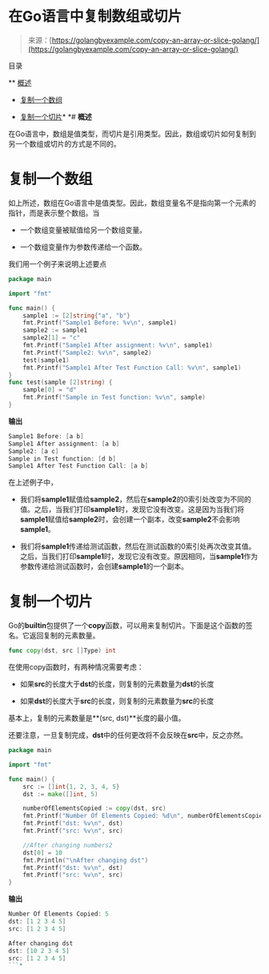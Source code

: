 <!--yml

类别：未分类

日期：2024-10-13 06:18:50

-->

# 在Go语言中复制数组或切片

> 来源：[https://golangbyexample.com/copy-an-array-or-slice-golang/](https://golangbyexample.com/copy-an-array-or-slice-golang/)

目录

**   [概述](#Overview "概述")

+   [复制一个数组](#Copy_an_array "复制一个数组")

+   [复制一个切片](#Copy_a_slice "复制一个切片")*  *# **概述**

在Go语言中，数组是值类型，而切片是引用类型。因此，数组或切片如何复制到另一个数组或切片的方式是不同的。

# **复制一个数组**

如上所述，数组在Go语言中是值类型。因此，数组变量名不是指向第一个元素的指针，而是表示整个数组。当

+   一个数组变量被赋值给另一个数组变量。

+   一个数组变量作为参数传递给一个函数。

我们用一个例子来说明上述要点

```go
package main

import "fmt"

func main() {
	sample1 := [2]string{"a", "b"}
	fmt.Printf("Sample1 Before: %v\n", sample1)
	sample2 := sample1
	sample2[1] = "c"
	fmt.Printf("Sample1 After assignment: %v\n", sample1)
	fmt.Printf("Sample2: %v\n", sample2)
	test(sample1)
	fmt.Printf("Sample1 After Test Function Call: %v\n", sample1)
}
func test(sample [2]string) {
	sample[0] = "d"
	fmt.Printf("Sample in Test function: %v\n", sample)
}
```

**输出**

```go
Sample1 Before: [a b]
Sample1 After assignment: [a b]
Sample2: [a c]
Sample in Test function: [d b]
Sample1 After Test Function Call: [a b]
```

在上述例子中，

+   我们将**sample1**赋值给**sample2**，然后在**sample2**的0索引处改变为不同的值。之后，当我们打印**sample1**时，发现它没有改变。这是因为当我们将**sample1**赋值给**sample2**时，会创建一个副本，改变**sample2**不会影响**sample1**。

+   我们将**sample1**传递给测试函数，然后在测试函数的0索引处再次改变其值。之后，当我们打印**sample1**时，发现它没有改变。原因相同，当**sample1**作为参数传递给测试函数时，会创建**sample1**的一个副本。

# **复制一个切片**

Go的**builtin**包提供了一个**copy**函数，可以用来复制切片。下面是这个函数的签名。它返回复制的元素数量。

```go
func copy(dst, src []Type) int
```

在使用copy函数时，有两种情况需要考虑：

+   如果**src**的长度大于**dst**的长度，则复制的元素数量为**dst**的长度

+   如果**dst**的长度大于**src**的长度，则复制的元素数量为**src**的长度

基本上，复制的元素数量是**(src, dst)**长度的最小值。

还要注意，一旦复制完成，**dst**中的任何更改将不会反映在**src**中，反之亦然。

```go
package main

import "fmt"

func main() {
    src := []int{1, 2, 3, 4, 5}
    dst := make([]int, 5)

    numberOfElementsCopied := copy(dst, src)
    fmt.Printf("Number Of Elements Copied: %d\n", numberOfElementsCopied)
    fmt.Printf("dst: %v\n", dst)
    fmt.Printf("src: %v\n", src)

    //After changing numbers2
    dst[0] = 10
    fmt.Println("\nAfter changing dst")
    fmt.Printf("dst: %v\n", dst)
    fmt.Printf("src: %v\n", src)
}
```

**输出**

```go
Number Of Elements Copied: 5
dst: [1 2 3 4 5]
src: [1 2 3 4 5]

After changing dst
dst: [10 2 3 4 5]
src: [1 2 3 4 5]
```*
